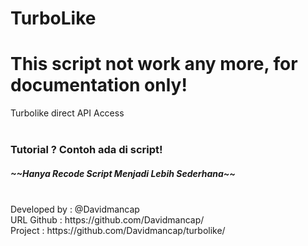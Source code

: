 # TurboLike
# This script not work any more, for documentation only!
Turbolike direct API Access<br /><br />

<h3>Tutorial ? Contoh ada di script!</h3>
<h5>~~Hanya Recode Script Menjadi Lebih Sederhana~~</h5>
<br />
Developed by : @Davidmancap<br />
URL Github : https://github.com/Davidmancap/<br />
Project : https://github.com/Davidmancap/turbolike/
